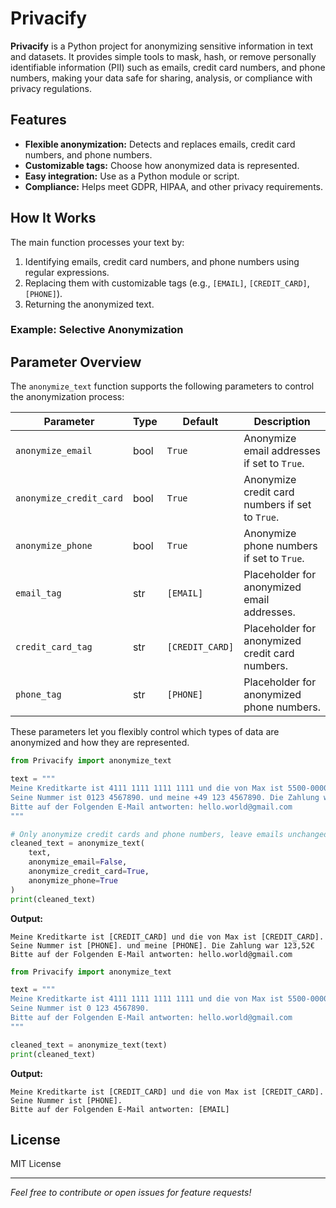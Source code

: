 # Privacify

**Privacify** is a Python project for anonymizing sensitive information in text and datasets. It provides simple tools to mask, hash, or remove personally identifiable information (PII) such as emails, credit card numbers, and phone numbers, making your data safe for sharing, analysis, or compliance with privacy regulations.

## Features


- **Flexible anonymization:** Detects and replaces emails, credit card numbers, and phone numbers.
- **Customizable tags:** Choose how anonymized data is represented.
- **Easy integration:** Use as a Python module or script.
- **Compliance:** Helps meet GDPR, HIPAA, and other privacy requirements.

## How It Works

The main function processes your text by:
1. Identifying emails, credit card numbers, and phone numbers using regular expressions.
2. Replacing them with customizable tags (e.g., `[EMAIL]`, `[CREDIT_CARD]`, `[PHONE]`).
3. Returning the anonymized text.

### Example: Selective Anonymization
## Parameter Overview

The `anonymize_text` function supports the following parameters to control the anonymization process:

| Parameter              | Type    | Default       | Description                                                        |
|------------------------|---------|---------------|--------------------------------------------------------------------|
| `anonymize_email`      | bool    | `True`        | Anonymize email addresses if set to `True`.                        |
| `anonymize_credit_card`| bool    | `True`        | Anonymize credit card numbers if set to `True`.                    |
| `anonymize_phone`      | bool    | `True`        | Anonymize phone numbers if set to `True`.                          |
| `email_tag`            | str     | `[EMAIL]`     | Placeholder for anonymized email addresses.                        |
| `credit_card_tag`      | str     | `[CREDIT_CARD]` | Placeholder for anonymized credit card numbers.                 |
| `phone_tag`            | str     | `[PHONE]`     | Placeholder for anonymized phone numbers.                          |

These parameters let you flexibly control which types of data are anonymized and how they are represented.

```python
from Privacify import anonymize_text

text = """
Meine Kreditkarte ist 4111 1111 1111 1111 und die von Max ist 5500-0000-0000-0004.
Seine Nummer ist 0123 4567890. und meine +49 123 4567890. Die Zahlung war 123,52€
Bitte auf der Folgenden E-Mail antworten: hello.world@gmail.com
"""

# Only anonymize credit cards and phone numbers, leave emails unchanged
cleaned_text = anonymize_text(
    text,
    anonymize_email=False,
    anonymize_credit_card=True,
    anonymize_phone=True
)
print(cleaned_text)
```

**Output:**
```
Meine Kreditkarte ist [CREDIT_CARD] und die von Max ist [CREDIT_CARD].
Seine Nummer ist [PHONE]. und meine [PHONE]. Die Zahlung war 123,52€
Bitte auf der Folgenden E-Mail antworten: hello.world@gmail.com
```

```python
from Privacify import anonymize_text

text = """
Meine Kreditkarte ist 4111 1111 1111 1111 und die von Max ist 5500-0000-0000-0004.
Seine Nummer ist 0 123 4567890.
Bitte auf der Folgenden E-Mail antworten: hello.world@gmail.com
"""

cleaned_text = anonymize_text(text)
print(cleaned_text)
```

**Output:**
```
Meine Kreditkarte ist [CREDIT_CARD] und die von Max ist [CREDIT_CARD].
Seine Nummer ist [PHONE].
Bitte auf der Folgenden E-Mail antworten: [EMAIL]
```

## License

MIT License

---

*Feel free to contribute or open issues for feature requests!*